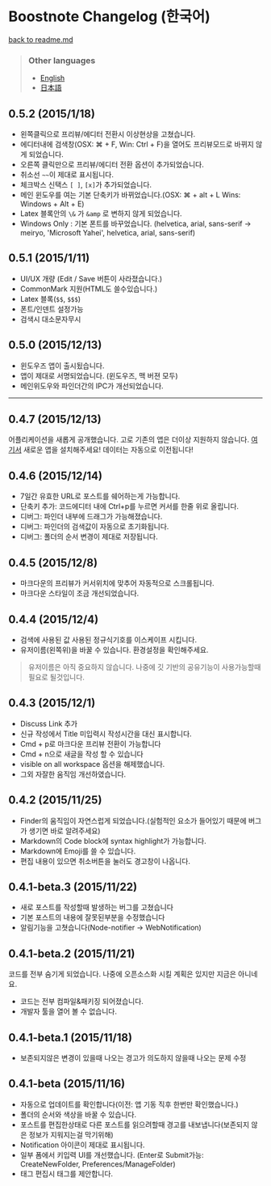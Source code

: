 # Boostnote Changelog (한국어)

[back to readme.md](readme.md)

> ### Other languages
> - [English](changelog.md)
> - [日本語](changelog-jp.md)

## 0.5.2 (2015/1/18)

- 왼쪽클릭으로 프리뷰/에디터 전환시 이상현상을 고쳤습니다.
- 에디터내에 검색창(OSX: ⌘ + F, Win: Ctrl + F)을 열어도 프리뷰모드로 바뀌지 않게 되었습니다.
- 오른쪽 클릭만으로 프리뷰/에디터 전환 옵션이 추가되었습니다.
- 취소선 `~~`이 제대로 표시됩니다.
- 체크박스 신택스 `[ ]`, `[x]`가 추가되었습니다.
- 메인 윈도우를 여는 기본 단축키가 바뀌었습니다.(OSX: ⌘ + alt + L Wins: Windows + Alt + E)
- Latex 블록안의 `\&` 가 `&amp` 로 변하지 않게 되었습니다.
- Windows Only : 기본 폰트를 바꾸었습니다. (helvetica, arial, sans-serif -> meiryo, 'Microsoft Yahei', helvetica, arial, sans-serif)

## 0.5.1 (2015/1/11)

- UI/UX 개량 (Edit / Save 버튼이 사라졌습니다.)
- CommonMark 지원(HTML도 쓸수있습니다.)
- Latex 블록(`$$`, `$$$`)
- 폰트/인덴트 설정가능
- 검색시 대소문자무시

## 0.5.0 (2015/12/13)

- 윈도우즈 앱이 출시됬습니다.
- 앱이 제대로 서명되었습니다. (윈도우즈, 맥 버젼 모두)
- 메인위도우와 파인더간의 IPC가 개선되었습니다.

---

## 0.4.7 (2015/12/13)

어플리케이션을 새롭게 공개했습니다. 고로 기존의 앱은 더이상 지원하지 않습니다.
[여기서](http://b00st.io) 새로운 앱을 설치해주세요! 데이터는 자동으로 이전됩니다!

## 0.4.6 (2015/12/14)

- 7일간 유효한 URL로 포스트를 쉐어하는게 가능합니다.
- 단축키 추가: 코드에디터 내에 Ctrl+p를 누르면 커서를 한줄 위로 올립니다.
- 디버그: 파인더 내부에 드래그가 가능해졌습니다.
- 디버그: 파인더의 검색값이 자동으로 초기화됩니다.
- 디버그: 폴더의 순서 변경이 제대로 저장됩니다.

## 0.4.5 (2015/12/8)

- 마크다운의 프리뷰가 커서위치에 맞추어 자동적으로 스크롤됩니다.
- 마크다운 스타일이 조금 개선되었습니다.

## 0.4.4 (2015/12/4)

- 검색에 사용된 값 사용된 정규식기호를 이스케이프 시킵니다.
- 유저이름(왼쪽위)을 바꿀 수 있습니다. 환경설정을 확인해주세요.

> 유저이름은 아직 중요하지 않습니다.
> 나중에 깃 기반의 공유기능이 사용가능할때 필요로 될것입니다.

## 0.4.3 (2015/12/1)

- Discuss Link 추가
- 신규 작성에서 Title 미입력시 작성시간을 대신 표시합니다.
- Cmd + p로 마크다운 프리뷰 전환이 가능합니다
- Cmd + n으로 새글을 작성 할 수 있습니다
- visible on all workspace 옵션을 해제했습니다.
- 그외 자잘한 움직임 개선하였습니다.

## 0.4.2 (2015/11/25)

- Finder의 움직임이 자연스럽게 되었습니다.(실험적인 요소가 들어있기 때문에 버그가 생기면 바로 알려주세요)
- Markdown의 Code block에 syntax highlight가 가능합니다.
- Markdown에 Emoji를 쓸 수 있습니다.
- 편집 내용이 있으면 취소버튼을 눌러도 경고창이 나옵니다.

## 0.4.1-beta.3 (2015/11/22)

- 새로 포스트를 작성할때 발생하는 버그를 고쳤습니다
- 기본 포스트의 내용에 잘못된부분을 수정했습니다
- 알림기능을 고쳣습니다(Node-notifier -> WebNotification)

## 0.4.1-beta.2 (2015/11/21)

코드를 전부 숨기게 되었습니다.
나중에 오픈소스화 시킬 계획은 있지만 지금은 아니네요.

- 코드는 전부 컴파일&패키징 되어졌습니다.
- 개발자 툴을 열어 볼 수 없습니다.

## 0.4.1-beta.1 (2015/11/18)

- 보존되지않은 변경이 있을때 나오는 경고가 의도하지 않을때 나오는 문제 수정

## 0.4.1-beta (2015/11/16)

- 자동으로 업데이트를 확인합니다(이전: 앱 기동 직후 한번만 확인했습니다.)
- 폴더의 순서와 색상을 바꿀 수 있습니다.
- 포스트를 편집한상태로 다른 포스트를 읽으려할때 경고를 내보냅니다(보존되지 않은 정보가 지워지는걸 막기위해)
- Notification 아이콘이 제대로 표시됩니다.
- 일부 폼에서 키입력 UI를 개선했습니다.
(Enter로 Submit가능: CreateNewFolder, Preferences/ManageFolder)
- 태그 편집시 태그를 제안합니다.
